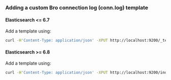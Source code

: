 ### Adding a custom Bro connection log (conn.log) template
#### Elasticsearch <= 6.7
Add a template using:

```bash
curl -H'Content-Type: application/json' -XPUT http://localhost:9200/_template/bro-conn-log_template?pretty -d @bro-template.json
```

#### Elasticsearch >= 6.8
Add a template using:

```bash
curl -H'Content-Type: application/json' -XPUT http://localhost:9200/index?pretty -d @index_template.json
```

